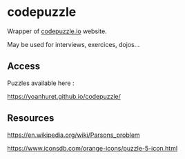 # codepuzzle

Wrapper of [codepuzzle.io](https://www.codepuzzle.io/) website.

May be used for interviews, exercices, dojos...

## Access

Puzzles available here :

https://yoanhuret.github.io/codepuzzle/

## Resources

https://en.wikipedia.org/wiki/Parsons_problem

https://www.iconsdb.com/orange-icons/puzzle-5-icon.html